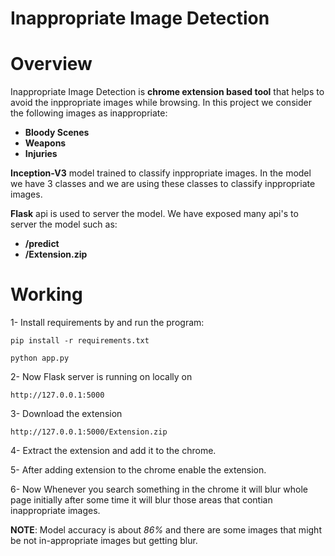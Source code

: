 # Inappropriate Image Detection
# **Overview**
Inappropriate Image Detection is **chrome extension based tool** that helps to avoid the inppropriate images while browsing.
In this project we consider the following images as inappropriate:
 - **Bloody Scenes**
 - **Weapons**
 - **Injuries**

**Inception-V3** model trained to classify inppropriate images. In the model we have 3 classes and we are using these classes to classify inppropriate images.

**Flask** api is used to server the model. We have exposed many api's to server the model such as:

 - **/predict**
 - **/Extension.zip**

# **Working**
1- Install requirements by and run the program:
    
    pip install -r requirements.txt

    python app.py

2- Now Flask server is running on locally on

    http://127.0.0.1:5000

3- Download the extension 

    http://127.0.0.1:5000/Extension.zip

4- Extract the extension and add it to the chrome.

5- After adding extension to the chrome enable the extension.

6- Now Whenever you search something in the chrome it will blur whole page initially after some time it will blur those areas that contian inappropriate images.

**NOTE**: Model accuracy is about *86%* and there are some images that might be not in-appropriate images but getting blur.
  


